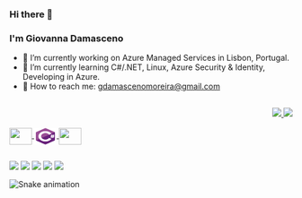 ### Hi there 👋

### I'm Giovanna Damasceno


- 📍 I’m currently working on Azure Managed Services in Lisbon, Portugal. 
- 🚀 I’m currently learning C#/.NET, Linux, Azure Security & Identity, Developing in Azure.
- 📩 How to reach me: gdamascenomoreira@gmail.com

##

<div align="right">
  <a href="https://github.com/giovannadamasceno">
  <img height="180em" src="https://github-readme-stats.vercel.app/api?username=giovannadamasceno&show_icons=true&theme=radical&include_all_commits=true&count_private=true"/>
  <img height="180em" src="https://github-readme-stats.vercel.app/api/top-langs/?username=giovannadamasceno&layout=compact&langs_count=7&theme=radical"/>
</div>
  
<div style="display: inline_block"><br>
  <img align="center" height="30" width="40" src="https://cdn.jsdelivr.net/gh/devicons/devicon/icons/azure/azure-original.svg" />
  <img align="center" alt="Rafa-Csharp" height="30" width="40" src="https://raw.githubusercontent.com/devicons/devicon/master/icons/csharp/csharp-original.svg">
  <img align="center" height="30" width="40" src="https://cdn.jsdelivr.net/gh/devicons/devicon/icons/linux/linux-original.svg" />
</div>
  
  ##
  
  <div> 
  <a href="https://www.youtube.com/c/GIOCLOUDTECH" target="_blank"><img src="https://img.shields.io/badge/YouTube-FF0000?style=for-the-badge&logo=youtube&logoColor=white" target="_blank"></a>
  <a href=" https://www.instagram.com/giocloudtech/" target="_blank"><img src="https://img.shields.io/badge/-Instagram-%23E4405F?style=for-the-badge&logo=instagram&logoColor=white" target="_blank"></a>
 	<a href="https://www.twitch.tv/giocloudtech" target="_blank"><img src="https://img.shields.io/badge/Twitch-9146FF?style=for-the-badge&logo=twitch&logoColor=white" target="_blank"></a>
  <a href = "mailto:gdamascenomoreira@gmail.com"><img src="https://img.shields.io/badge/-Gmail-%23333?style=for-the-badge&logo=gmail&logoColor=white" target="_blank"></a>
  <a href="https://www.linkedin.com/in/giovannadamasceno/" target="_blank"><img src="https://img.shields.io/badge/-LinkedIn-%230077B5?style=for-the-badge&logo=linkedin&logoColor=white" target="_blank"></a> 
 
  ![Snake animation](https://github.com/giovannadamasceno/giovannadamasceno/blob/output/github-contribution-grid-snake.svg)
 
</div>
  
  
